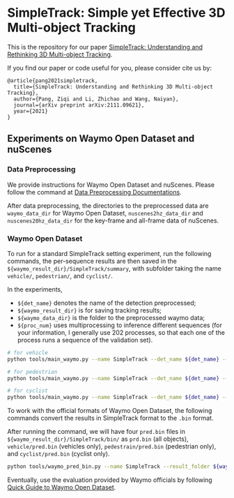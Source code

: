 # SimpleTrack: Simple yet Effective 3D Multi-object Tracking

This is the repository for our paper [SimpleTrack: Understanding and Rethinking 3D Multi-object Tracking](https://arxiv.org/abs/2111.09621).

If you find our paper or code useful for you, please consider cite us by:
```
@article{pang2021simpletrack,
  title={SimpleTrack: Understanding and Rethinking 3D Multi-object Tracking},
  author={Pang, Ziqi and Li, Zhichao and Wang, Naiyan},
  journal={arXiv preprint arXiv:2111.09621},
  year={2021}
}
```

## Experiments on Waymo Open Dataset and nuScenes

### Data Preprocessing

We provide instructions for Waymo Open Dataset and nuScenes. Please follow the command at [Data Preprocessing Documentations](./docs/data_preproces.md). 

After data preprocessing, the directories to the preprocessed data are `waymo_data_dir` for Waymo Open Dataset, `nuscenes2hz_data_dir` and `nuscenes20hz_data_dir` for the key-frame and all-frame data of nuScenes.

### Waymo Open Dataset

To run for a standard SimpleTrack setting experiment, run the following commands, the per-sequence results are then saved in the `${waymo_result_dir}/SimpleTrack/summary`, with subfolder taking the name `vehicle/`, `pedestrian/`, and `cyclist/`.

In the experiments, 
* `${det_name}` denotes the name of the detection preprocessed; 
* `${waymo_result_dir}` is for saving tracking results;
* `${waymo_data_dir}` is the folder to the preprocessed waymo data;
* `${proc_num}` uses multiprocessing to inference different sequences (for your information, I generally use 202 processes, so that each one of the process runs a sequence of the validation set).

```bash
# for vehicle
python tools/main_waymo.py --name SimpleTrack --det_name ${det_name} --obj_type vehicle --config_path configs/waymo_configs/vc_kf_giou.yaml --data_folder ${waymo_data_dir} --result_folder ${waymo_result_dir} --process ${proc_num}

# for pedestrian
python tools/main_waymo.py --name SimpleTrack --det_name ${det_name} --obj_type vehicle --config_path configs/waymo_configs/vc_kf_giou.yaml --data_folder ${waymo_data_dir} --result_folder ${waymo_result_dir} --process ${proc_num}

# for cyclist
python tools/main_waymo.py --name SimpleTrack --det_name ${det_name} --obj_type vehicle --config_path configs/waymo_configs/vc_kf_giou.yaml --data_folder ${waymo_data_dir} --result_folder ${waymo_result_dir} --process ${proc_num}
```

To work with the official formats of Waymo Open Dataset, the following commands convert the results in SimpleTrack format to the `.bin` format.

After running the command, we will have four `pred.bin` files in `${waymo_result_dir}/SimpleTrack/bin/` as `prd.bin` (all objects), `vehicle/pred.bin` (vehicles only), `pedestrain/pred.bin` (pedestrian only), and `cyclist/pred.bin` (cyclist only).

```bash
python tools/waymo_pred_bin.py --name SimpleTrack --result_folder ${waymo_result_dir} --data_folder ${waymo_data_dir}
```

Eventually, use the evaluation provided by Waymo officials by following [Quick Guide to Waymo Open Dataset](https://github.com/waymo-research/waymo-open-dataset/blob/master/docs/quick_start.md).